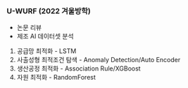 ### U-WURF (2022 겨울방학)


- 논문 리뷰
- 제조 AI 데이터셋 분석

1. 공급망 최적화 - LSTM
2. 사출성형 최적조건 탐색 - Anomaly Detection/Auto Encoder
3. 생산공정 최적화 - Association Rule/XGBoost
4. 자원 최적화 - RandomForest

